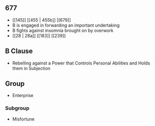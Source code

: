 ## 677
- [[145]] [[455 | 455b]] [[679]] 
- B is engaged in forwarding an important undertaking
- B fights against insomnia brought on by overwork
- [[28 | 28a]] [[183]] [[239]] 

## B Clause
- Rebelling against a Power that Controls Personal Abilities and Holds them in Subjection

## Group
- Enterprise

### Subgroup
- Misfortune

